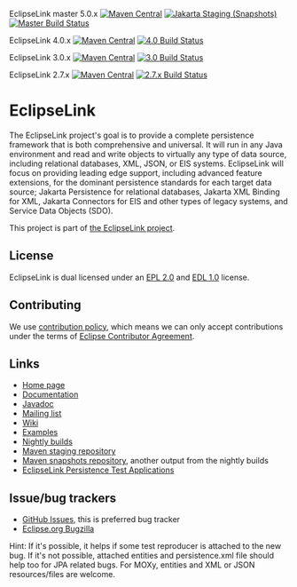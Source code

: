 [//]: # " Copyright (c) 2020, 2024 Oracle and/or its affiliates. All rights reserved. "
[//]: # "  "
[//]: # " This program and the accompanying materials are made available under the "
[//]: # " terms of the Eclipse Public License v. 2.0 which is available at "
[//]: # " http://www.eclipse.org/legal/epl-2.0, "
[//]: # " or the Eclipse Distribution License v. 1.0 which is available at "
[//]: # " http://www.eclipse.org/org/documents/edl-v10.php. "
[//]: # "  "
[//]: # " SPDX-License-Identifier: EPL-2.0 OR BSD-3-Clause "

EclipseLink master 5.0.x
[![Maven Central](https://img.shields.io/maven-central/v/org.eclipse.persistence/eclipselink.svg?versionPrefix=5.0&label=Maven%20Central)](https://mvnrepository.com/artifact/org.eclipse.persistence/eclipselink)
[![Jakarta Staging (Snapshots)](https://img.shields.io/nexus/s/https/jakarta.oss.sonatype.org/org.eclipse.persistence/eclipselink.svg)](https://jakarta.oss.sonatype.org/content/repositories/staging/org/eclipse/persistence/eclipselink)
[![Master Build Status](https://ci.eclipse.org/eclipselink/job/eclipselink-nightly-master/badge/icon)](https://ci.eclipse.org/eclipselink/job/eclipselink-nightly-master)


EclipseLink 4.0.x
[![Maven Central](https://img.shields.io/maven-central/v/org.eclipse.persistence/eclipselink.svg?versionPrefix=4.0&label=Maven%20Central)](https://mvnrepository.com/artifact/org.eclipse.persistence/eclipselink)
[![4.0 Build Status](https://ci.eclipse.org/eclipselink/job/eclipselink-nightly-4.0/badge/icon)](https://ci.eclipse.org/eclipselink/job/eclipselink-nightly-4.0)

EclipseLink 3.0.x
[![Maven Central](https://img.shields.io/maven-central/v/org.eclipse.persistence/eclipselink.svg?versionPrefix=3.0&label=Maven%20Central)](https://mvnrepository.com/artifact/org.eclipse.persistence/eclipselink)
[![3.0 Build Status](https://ci.eclipse.org/eclipselink/job/eclipselink-nightly-3.0/badge/icon)](https://ci.eclipse.org/eclipselink/job/eclipselink-nightly-3.0)

EclipseLink 2.7.x
[![Maven Central](https://img.shields.io/maven-central/v/org.eclipse.persistence/eclipselink.svg?versionPrefix=2.7&label=Maven%20Central)](https://mvnrepository.com/artifact/org.eclipse.persistence/eclipselink)
[![2.7.x  Build Status](https://ci.eclipse.org/eclipselink/job/eclipselink-nightly-2.7/badge/icon)](https://ci.eclipse.org/eclipselink/job/eclipselink-nightly-2.7)


# EclipseLink

The EclipseLink project's goal is to provide a complete persistence framework that is both
comprehensive and universal. It will run in any Java environment and read and write objects
to virtually any type of data source, including relational databases, XML, JSON, or EIS systems.
EclipseLink will focus on providing leading edge support, including advanced feature extensions,
for the dominant persistence standards for each target data source;
Jakarta Persistence for relational databases, Jakarta XML Binding for XML,
Jakarta Connectors for EIS and other types of legacy systems, and Service Data Objects (SDO).


This project is part of [the EclipseLink project](https://projects.eclipse.org/projects/ee4j.eclipselink).


## License

EclipseLink is dual licensed under an [EPL 2.0](LICENSE.md) and [EDL 1.0](LICENSE.md) license.


## Contributing

We use [contribution policy](CONTRIBUTING.md), which means we can only accept contributions under
the terms of [Eclipse Contributor Agreement](https://www.eclipse.org/legal/ECA.php).


## Links

* [Home page](http://eclipse.org/eclipselink)
* [Documentation](https://www.eclipse.org/eclipselink/documentation/) 
* [Javadoc](https://javadoc.io/doc/org.eclipse.persistence/eclipselink/latest/index.html)
* [Mailing list](https://accounts.eclipse.org/mailing-list/eclipselink-users)
* [Wiki](https://wiki.eclipse.org/EclipseLink)  
* [Examples](https://wiki.eclipse.org/EclipseLink/Examples)
* [Nightly builds](https://www.eclipse.org/eclipselink/downloads/nightly.php)
* [Maven staging repository](https://jakarta.oss.sonatype.org/content/groups/staging/org/eclipse/persistence/)
* [Maven snapshots repository](https://jakarta.oss.sonatype.org/content/repositories/snapshots/org/eclipse/persistence/), another output from the nightly builds
* [EclipseLink Persistence Test Applications](https://github.com/eclipse-ee4j/eclipselink/tree/master/jpa/eclipselink.jpa.testapps/README.md)

## Issue/bug trackers

* [GitHub Issues](https://github.com/eclipse-ee4j/eclipselink/issues), this is preferred bug tracker
* [Eclipse.org Bugzilla](https://bugs.eclipse.org/bugs/buglist.cgi?product=EclipseLink)

Hint: If it's possible, it helps if some test reproducer is attached to the new bug.
If it's not possible, attached entities and persistence.xml file should help too for JPA related bugs.
For MOXy, entities and XML or JSON resources/files are welcome.
